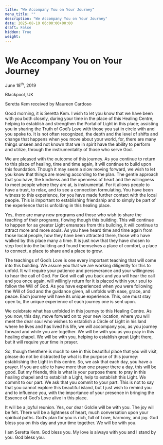 ```yaml
---
title: "We Accompany You on Your Journey"
menu_title: ""
description: "We Accompany You on Your Journey"
date: 2025-08-10 06:00:00+00:00
draft: False
hidden: True
weight:
---
```

# We Accompany You on Your Journey

June 18<sup>th</sup>, 2019

Blackpool, UK

Seretta Kem received by Maureen Cardoso

Good morning, it is Seretta Kem. I wish to let you know that we have been with you both closely, during your time in the place of this Healing Centre, helping to establish and strengthen the Portal of Light in this place; assisting you in sharing the Truth of God’s Love with those you sat in circle with and you spoke to. It is not often recognized, the depth and the level of shifts and change that happens when you move about your world, for, there are many things unseen and not known that we in spirit have the ability to perform and utilize, through the instrumentality of those who serve God.

We are pleased with the outcome of this journey. As you continue to return to this place of healing, time and time again, it will continue to build upon this foundation. Though it may seem a slow moving forward, we wish to let you know that things are moving according to the plan. The gentle approach that you have, the kindness and the openness of heart and the willingness to meet people where they are at, is instrumental. For it allows people to have a trust, to relax, and to see a connection formulating. You have been witness to this experience, for you have made further contact with the local people. This is important to establishing friendship and to simply be part of the experience that is unfolding in this healing place.

Yes, there are many new programs and those who wish to share the teaching of their programs, flowing though this building. This will continue to happen for as greater Light emanates from this building, it will continue to attract more and more souls. As you have heard time and time again from those local people, how they have been attracted there, those who have walked by this place many a time. It is just now that they have chosen to step foot into the building and found themselves a place of comfort, a place to connect, a place to share and a place to grow.

The teachings of God’s Love is one every important teaching that will come into this building. We assure you that we are working diligently for this to unfold. It will require your patience and perseverance and your willingness to hear the call of God. For God will call you back and you will hear the call and you once again, will willingly return for it is placed within your soul to follow the Will of God. As you have experienced when you were following the Will of God and the guidance given, all unfolds with ease, grace, and peace. Each journey will have its unique experience. This, one must stay open to, the unique experience of each journey one is sent upon.

We celebrate what has unfolded in this journey to this Healing Centre. As you now, this day, move forward on to your new location, where you will meet the dear soul who wishes to establish a Circle of Light in his land where he lives and has lived his life, we will accompany you, as you journey forward and while you are together. We will be with you as you pray in this healing chapel. We will be with you, helping to establish great Light there, but it will require your time in prayer.

So, though thenthere is much to see in this beautiful place that you will visit, please do not be distracted by what is the purpose of this journey: establishing the Light in this centre. So, we ask that each day, you have a prayer. If you are able to have more than one prayer there a day, this will be good. But my friends, this is what is your purpose there: to pray in this healing chapel and to establish a Light, help to establish this Light. We commit to our part. We ask that you commit to your part. This is not to say that you cannot explore this beautiful island, but I just wish to remind you and to influence you, with the importance of your presence in bringing the Essence of God’s Love alive in this place.

It will be a joyful reunion. Yes, our dear Goldie will be with you. The joy will be felt. There will be a lightness of heart, much conversation upon your spiritual paths. God’s plan for you is rich, full of Love, harmony, and joy. God bless you on this day and your time together. We will be with you.

I am Seretta Kem. God bless you. My love is always with you and I stand by you. God bless you. 
